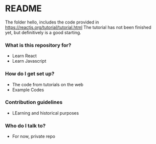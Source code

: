 # README #

The folder hello, includes the code provided in https://reactjs.org/tutorial/tutorial.html
The tutorial has not been finished yet, but definitively is a good starting.

### What is this repository for? ###

* Learn React
* Learn Javascript

### How do I get set up? ###

* The code from tutorials on the web
* Example Codes


### Contribution guidelines ###

* LEarning and historical purposes

### Who do I talk to? ###

* For now, private repo